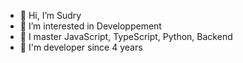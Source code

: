- 👋 Hi, I’m Sudry
- 👀 I’m interested in Developpement
- 🌱 I master JavaScript, TypeScript, Python, Backend
- 🦋 I'm developer since 4 years
